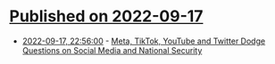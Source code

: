 # [Published on 2022-09-17](index.md)

* [2022-09-17, 22:56:00](https://soylentnews.org/article.pl?sid=22/09/16/2122213&from=rss) - [Meta, TikTok, YouTube and Twitter Dodge Questions on Social Media and National Security](https://soylentnews.org/article.pl?sid=22/09/16/2122213&from=rss)
